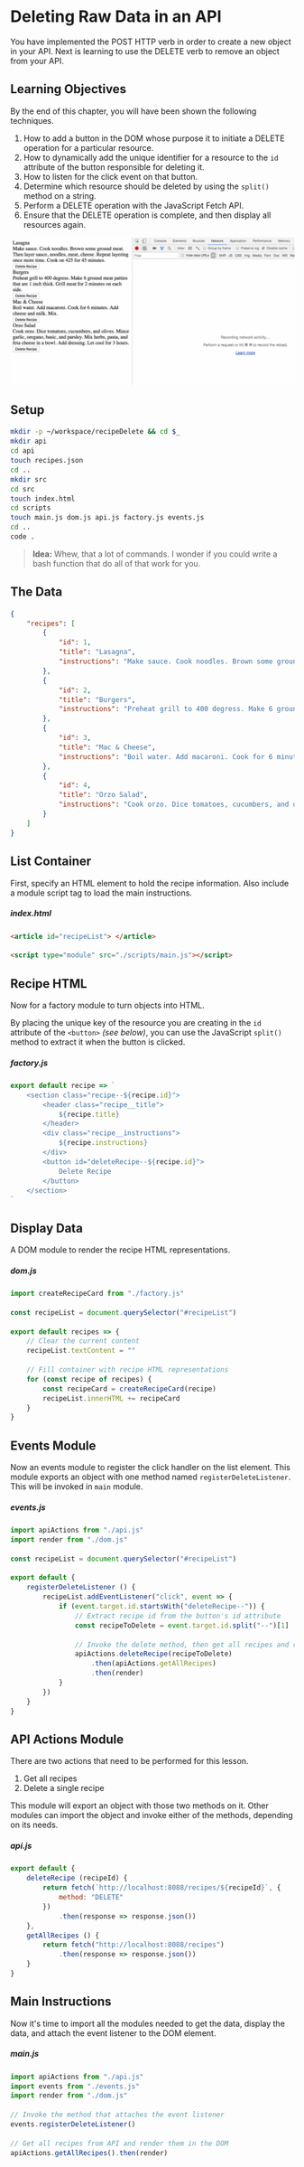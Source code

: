 # Deleting Raw Data in an API

You have implemented the POST HTTP verb in order to create a new object in your API. Next is learning to use the DELETE verb to remove an object from your API.

## Learning Objectives

By the end of this chapter, you will have been shown the following techniques.

1. How to add a button in the DOM whose purpose it to initiate a DELETE operation for a particular resource.
1. How to dynamically add the unique identifier for a resource to the `id` attribute of the button responsible for deleting it.
1. How to listen for the click event on that button.
1. Determine which resource should be deleted by using the `split()` method on a string.
1. Perform a DELETE operation with the JavaScript Fetch API.
1. Ensure that the DELETE operation is complete, and then display all resources again.

![clicking delete button triggers delete HTTP request](./images/deleting-data.gif)

## Setup

```sh
mkdir -p ~/workspace/recipeDelete && cd $_
mkdir api
cd api
touch recipes.json
cd ..
mkdir src
cd src
touch index.html
cd scripts
touch main.js dom.js api.js factory.js events.js
cd ..
code .
```

> **Idea:** Whew, that a lot of commands. I wonder if you could write a bash function that do all of that work for you.

## The Data

```json
{
    "recipes": [
        {
            "id": 1,
            "title": "Lasagna",
            "instructions": "Make sauce. Cook noodles. Brown some ground meat. Then layer sauce, noodles, meat, cheese. Repeat layering once more time. Cook on 425 for 45 minutes."
        },
        {
            "id": 2,
            "title": "Burgers",
            "instructions": "Preheat grill to 400 degress. Make 6 ground meat patties that are 1 inch thick. Grill meat for 2 minutes on each side."
        },
        {
            "id": 3,
            "title": "Mac & Cheese",
            "instructions": "Boil water. Add macaroni. Cook for 6 minutes. Add cheese and milk. Mix."
        },
        {
            "id": 4,
            "title": "Orzo Salad",
            "instructions": "Cook orzo. Dice tomatoes, cucumbers, and olives. Mince garlic, oregano, basic, and parsley. Mix herbs, pasta, and feta cheese in a bowl. Add dressing. Let cool for 3 hours."
        }
    ]
}
```

## List Container

First, specify an HTML element to hold the recipe information. Also include a module script tag to load the main instructions.

##### index.html

```html
<article id="recipeList"> </article>

<script type="module" src="./scripts/main.js"></script>
```

## Recipe HTML

Now for a factory module to turn objects into HTML.

By placing the unique key of the resource you are creating in the `id` attribute of the `<button>` _(see below)_, you can use the JavaScript `split()` method to extract it when the button is clicked.

##### factory.js

```js
export default recipe => `
    <section class="recipe--${recipe.id}">
        <header class="recipe__title">
            ${recipe.title}
        </header>
        <div class="recipe__instructions">
            ${recipe.instructions}
        </div>
        <button id="deleteRecipe--${recipe.id}">
            Delete Recipe
        </button>
    </section>
`
```

## Display Data

A DOM module to render the recipe HTML representations.

##### dom.js

```js
import createRecipeCard from "./factory.js"

const recipeList = document.querySelector("#recipeList")

export default recipes => {
    // Clear the current content
    recipeList.textContent = ""

    // Fill container with recipe HTML representations
    for (const recipe of recipes) {
        const recipeCard = createRecipeCard(recipe)
        recipeList.innerHTML += recipeCard
    }
}
```

## Events Module

Now an events module to register the click handler on the list element. This module exports an object with one method named `registerDeleteListener`. This will be invoked in `main` module.

##### events.js

```js
import apiActions from "./api.js"
import render from "./dom.js"

const recipeList = document.querySelector("#recipeList")

export default {
    registerDeleteListener () {
        recipeList.addEventListener("click", event => {
            if (event.target.id.startsWith("deleteRecipe--")) {
                // Extract recipe id from the button's id attribute
                const recipeToDelete = event.target.id.split("--")[1]

                // Invoke the delete method, then get all recipes and render them
                apiActions.deleteRecipe(recipeToDelete)
                    .then(apiActions.getAllRecipes)
                    .then(render)
            }
        })
    }
}
```

## API Actions Module

There are two actions that need to be performed for this lesson.

1. Get all recipes
1. Delete a single recipe

This module will export an object with those two methods on it. Other modules can import the object and invoke either of the methods, depending on its needs.

##### api.js

```js
export default {
    deleteRecipe (recipeId) {
        return fetch(`http://localhost:8088/recipes/${recipeId}`, {
            method: "DELETE"
        })
            .then(response => response.json())
    },
    getAllRecipes () {
        return fetch("http://localhost:8088/recipes")
            .then(response => response.json())
    }
}
```

## Main Instructions

Now it's time to import all the modules needed to get the data, display the data, and attach the event listener to the DOM element.

##### main.js

```js
import apiActions from "./api.js"
import events from "./events.js"
import render from "./dom.js"

// Invoke the method that attaches the event listener
events.registerDeleteListener()

// Get all recipes from API and render them in the DOM
apiActions.getAllRecipes().then(render)
```